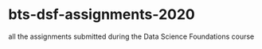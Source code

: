 # bts-dsf-assignments-2020
all the assignments submitted during the Data Science Foundations course
